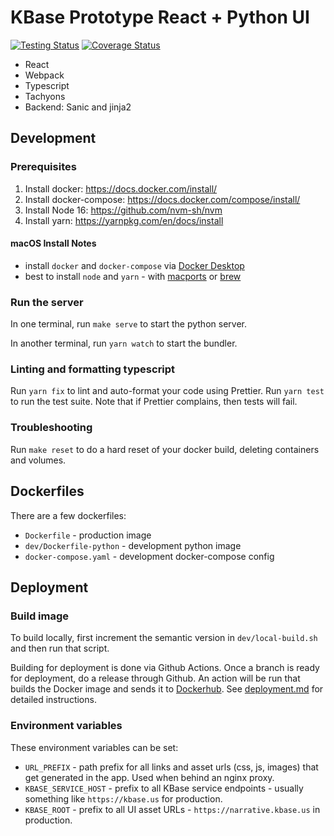 # KBase Prototype React + Python UI

[![Testing Status](https://github.com/kbaseIncubator/dashboard-redesign/workflows/Tests/badge.svg)](https://github.com/kbaseIncubator/dashboard-redesign/workflows/Tests/badge.svg) [![Coverage Status](https://coveralls.io/repos/github/kbaseIncubator/dashboard-redesign/badge.svg?branch=main)](https://coveralls.io/github/kbaseIncubator/dashboard-redesign?branch=main)

- React
- Webpack
- Typescript
- Tachyons
- Backend: Sanic and jinja2

## Development

### Prerequisites

1. Install docker: https://docs.docker.com/install/
1. Install docker-compose: https://docs.docker.com/compose/install/
1. Install Node 16: https://github.com/nvm-sh/nvm
1. Install yarn: https://yarnpkg.com/en/docs/install

#### macOS Install Notes

- install `docker` and `docker-compose` via [Docker Desktop](https://www.docker.com/products/docker-desktop)
- best to install `node` and `yarn` - with [macports](https://www.macports.org) or [brew](https://brew.sh)

### Run the server

In one terminal, run `make serve` to start the python server.

In another terminal, run `yarn watch` to start the bundler.

### Linting and formatting typescript

Run `yarn fix` to lint and auto-format your code using Prettier. Run `yarn test` to run the test suite. Note that if Prettier complains, then tests will fail.

### Troubleshooting

Run `make reset` to do a hard reset of your docker build, deleting containers and volumes.

## Dockerfiles

There are a few dockerfiles:

- `Dockerfile` - production image
- `dev/Dockerfile-python` - development python image
- `docker-compose.yaml` - development docker-compose config

## Deployment

### Build image

To build locally, first increment the semantic version in `dev/local-build.sh` and then run that script.

Building for deployment is done via Github Actions. Once a branch is ready for deployment, do a release through Github. An action will be run that builds the Docker image and sends it to [Dockerhub](https://hub.docker.com/repository/docker/kbase/proto-ui). See [deployment.md](docs/deployment.md) for detailed instructions.

### Environment variables

These environment variables can be set:

- `URL_PREFIX` - path prefix for all links and asset urls (css, js, images) that get generated in the app. Used when behind an nginx proxy.
- `KBASE_SERVICE_HOST` - prefix to all KBase service endpoints - usually something like `https://kbase.us` for production.
- `KBASE_ROOT` - prefix to all UI asset URLs - `https://narrative.kbase.us` in production.

